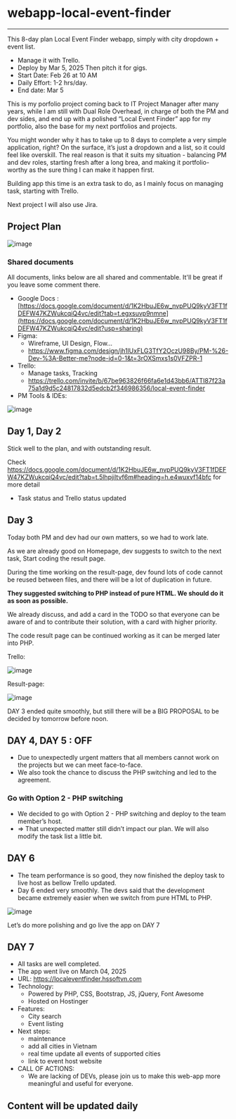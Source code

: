 # webapp-local-event-finder #
----
This 8-day plan Local Event Finder webapp, simply with city dropdown + event list.
 * Manage it with Trello.
 * Deploy by Mar 5, 2025 Then pitch it for gigs.
 * Start Date: Feb 26 at 10 AM
 * Daily Effort: 1-2 hrs/day.
 * End date: Mar 5

This is my porfolio project coming back to IT Project Manager after many years, while I am still with Dual Role Overhead, in charge of both the PM and dev sides, and end up with a polished “Local Event Finder” app for my portfolio, also the base for my next portfolios and projects.

You might wonder why it has to take up to 8 days to complete a very simple application, right? On the surface, it’s just a dropdown and a list, so it could feel like overskill. The real reason is that it suits my situation - balancing PM and dev roles, starting fresh after a long brea, and making it portfolio-worthy as the sure thing I can make it happen first.

Building app this time is an extra task to do, as I mainly focus on managing task, starting with Trello.

Next project I will also use Jira.

## Project Plan ##

![image](https://github.com/user-attachments/assets/6199d2cf-1f08-47bc-8113-e3498997f85e)

### Shared documents ###
All documents, links below are all shared and commentable. It'll be great if you leave some comment there.
* Google Docs : [https://docs.google.com/document/d/1K2HbuJE6w_nvpPUQ9kyV3FT1fDEFW47KZWukcqiQ4vc/edit?tab=t.egxsuvp9nmne](https://docs.google.com/document/d/1K2HbuJE6w_nvpPUQ9kyV3FT1fDEFW47KZWukcqiQ4vc/edit?usp=sharing)
* Figma:
  - Wireframe, UI Design, Flow...
  - https://www.figma.com/design/jh1lUxFLG3TfY2OczU98By/PM-%26-Dev-%3A-Better-me?node-id=0-1&t=3rOXSmxs1s0VFZPR-1
* Trello:
  - Manage tasks, Tracking
  - https://trello.com/invite/b/67be963826f66fa6e1d43bb6/ATTI87f23a75a1d9d5c24817832d5edcb2f346986356/local-event-finder
* PM Tools & IDEs:

![image](https://github.com/user-attachments/assets/b8f30378-c532-49c1-aa3c-928f9d0332e1)

## Day 1, Day 2 ##
Stick well to the plan, and with outstanding result.

Check https://docs.google.com/document/d/1K2HbuJE6w_nvpPUQ9kyV3FT1fDEFW47KZWukcqiQ4vc/edit?tab=t.5lhpjiltvf6m#heading=h.e4wuxvf14bfc for more detail
- Task status and Trello status updated

## Day 3 ##
Today both PM and dev had our own matters, so we had to work late.

As we are already good on Homepage, dev suggests to switch to the next task, Start coding the result page.

During the time working on the result-page, dev found lots of code cannot be reused between files, and there will be a lot of duplication in future.

**They suggested switching to PHP instead of pure HTML. We should do it as soon as possible.**

We already discuss, and add a card in the TODO so that everyone can be aware of and to contribute their solution, with a card with higher priority.

The code result page can be continued working as it can be merged later into PHP.

Trello:

![image](https://github.com/user-attachments/assets/c9383061-016d-4a27-877e-ca7d765ae917)

Result-page:

![image](https://github.com/user-attachments/assets/29f3547b-6054-4776-b1b0-3e3c3ec00524)

DAY 3 ended quite smoothly, but still there will be a BIG PROPOSAL to be decided by tomorrow before noon.

## DAY 4, DAY 5 : OFF ##
* Due to unexpectedly urgent matters that all members cannot work on the projects but we can meet face-to-face.
* We also took the chance to discuss the PHP switching and led to the agreement.

### Go with Option 2 - PHP switching ###
* We decided to go with Option 2 - PHP switching and deploy to the team member’s host.
* ⇒ That unexpected matter still didn’t impact our plan. We will also modify the task list a little bit.

## DAY 6 ##
* The team performance is so good, they now finished the deploy task to live host as bellow Trello updated.
* Day 6 ended very smoothly. The devs said that the development became extremely easier when we switch from pure HTML to PHP.

![image](https://github.com/user-attachments/assets/d9b22610-d467-4065-806f-2cf7baafb34e)


Let’s do more polishing and go live the app on DAY 7

## DAY 7 ##
* All tasks are well completed.
* The app went live on March 04, 2025
* URL: https://localeventfinder.hssoftvn.com
* Technology:
  * Powered by PHP, CSS, Bootstrap, JS, jQuery, Font Awesome
  * Hosted on Hostinger
* Features:
  * City search
  * Event listing
* Next steps:
  * maintenance
  * add all cities in Vietnam
  * real time update all events of supported cities
  * link to event host website
* CALL OF ACTIONS:
  * We are lacking of DEVs, please join us to make this web-app more meaningful and useful for everyone.

## Content will be updated daily ##
